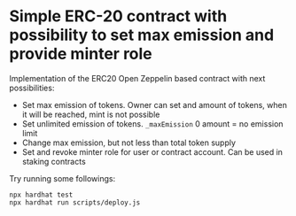 # Simple ERC-20 contract with possibility to set max emission and provide minter role

Implementation of the ERC20 Open Zeppelin based contract with next possibilities:
* Set max emission of tokens. Owner can set and amount of tokens, when it will be reached, mint is not possible
* Set unlimited emission of tokens. `_maxEmission` 0 amount = no emission limit
* Change max emission, but not less than total token supply
* Set and revoke minter role for user or contract account. Can be used in staking contracts

Try running some followings:

```shell
npx hardhat test
npx hardhat run scripts/deploy.js
```